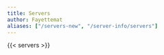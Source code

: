```yaml
---
title: Servers
author: Fayettemat
aliases: ["/servers-new", "/server-info/servers"]
---
```


{{< servers >}}